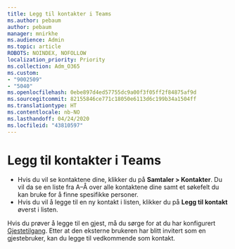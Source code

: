 ```yaml
---
title: Legg til kontakter i Teams
ms.author: pebaum
author: pebaum
manager: mnirkhe
ms.audience: Admin
ms.topic: article
ROBOTS: NOINDEX, NOFOLLOW
localization_priority: Priority
ms.collection: Adm_O365
ms.custom:
- "9002509"
- "5040"
ms.openlocfilehash: 0ebe897d4ed57755dc9a00f3f05ff2f84875af9d
ms.sourcegitcommit: 82155846ce771c18050e6113d6c199b34a1504ff
ms.translationtype: HT
ms.contentlocale: nb-NO
ms.lasthandoff: 04/24/2020
ms.locfileid: "43810597"
---
```

# <a name="add-contacts-in-teams"></a>Legg til kontakter i Teams

- Hvis du vil se kontaktene dine, klikker du på **Samtaler > Kontakter**. Du vil da se en liste fra A–Å over alle kontaktene dine samt et søkefelt du kan bruke for å finne spesifikke personer. 
- Hvis du vil å legge til en ny kontakt i listen, klikker du på **Legg til kontakt** øverst i listen.

Hvis du prøver å legge til en gjest, må du sørge for at du har konfigurert [Gjestetilgang](https://docs.microsoft.com/microsoftteams/set-up-guests). Etter at den eksterne brukeren har blitt invitert som en gjestebruker, kan du legge til vedkommende som kontakt.
